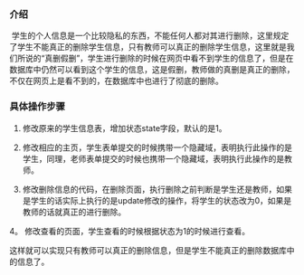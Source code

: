
### 介绍

   学生的个人信息是一个比较隐私的东西，不能任何人都对其进行删除，这里规定了学生不能真正的删除学生信息，只有教师可以真正的删除学生信息，这里就是我们所说的“真删假删”，学生进行删除的时候在网页中看不到学生的信息了，但是在数据库中仍然可以看到这个学生的信息，这是假删，教师做的真删是真正的删除，不仅在网页上是看不到的，在数据库中也进行了彻底的删除。
   
### 具体操作步骤

1. 修改原来的学生信息表，增加状态state字段，默认的是1。

2. 修改相应的主页，学生表单提交的时候携带一个隐藏域，表明执行此操作的是学生，同理，老师表单提交的时候也携带一个隐藏域，表明执行此操作的是教师。

3. 修改删除信息的代码，在删除页面，执行删除之前判断是学生还是教师，如果是学生的话实际上执行的是update修改的操作，将学生的状态改为0，如果是教师的话就真正的进行删除。

4。 修改查看的页面，学生查看的时候根据状态为1的时候进行查看。

这样就可以实现只有教师可以真正的删除信息，但是学生不能真正的删除数据库中的信息了。
    

    



